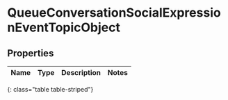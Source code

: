 # QueueConversationSocialExpressionEventTopicObject


## Properties

| Name | Type | Description | Notes |
| ------------ | ------------- | ------------- | ------------- |
{: class="table table-striped"}



